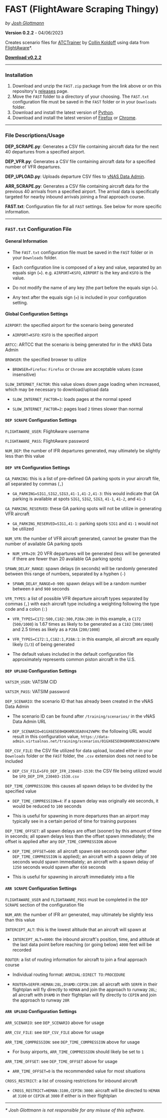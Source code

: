 # FAST (FlightAware Scraping Thingy)

_by [Josh Glottmann](https://github.com/glott)_

**Version 0.2.2** - 04/06/2023

Creates scenario files for [ATCTrainer](https://atctrainer.collinkoldoff.dev/#about) by [Collin Koldoff](https://github.com/collink2451) using data from [FlightAware](https://flightaware.com/)\*.

__[Download v0.2.2](https://github.com/glott/FAST/releases/download/v0.2.2/FAST.zip)__ 

---
### Installation

1) Download and unzip the `FAST.zip` package from the link above or on this repository's [releases](https://github.com/glott/FAST/releases/latest) page.
2) Move the `FAST` folder to a directory of your choosing. The `FAST.txt` configuration file must be saved in the `FAST` folder or in your `Downloads` folder.  
3) Download and install the latest version of [Python](https://www.python.org/downloads/).
4) Download and install the latest version of [Firefox](https://www.mozilla.org/en-US/firefox/new/) or [Chrome](https://www.google.com/chrome/).

---
### File Descriptions/Usage

**DEP_SCRAPE.py**: Generates a CSV file containing aircraft data for the next 40 departures from a specified airport.

**DEP_VFR.py**: Generates a CSV file containing aircraft data for a specified number of VFR departures.

**DEP_UPLOAD.py**: Uploads departure CSV files to [vNAS Data Admin](https://data-admin.virtualnas.net/).

**ARR_SCRAPE.py**: Generates a CSV file containing aircraft data for the previous 40 arrivals from a specified airport. The arrival data is specifically targeted for nearby inbound arrivals joining a final approach course.

**FAST.txt**: Configuration file for all `FAST` settings. See below for more specific information.

---
### `FAST.txt` Configuration File

#### General Information

- The `FAST.txt` configuration file must be saved in the `FAST` folder or in your `Downloads` folder.

- Each configuration line is composed of a key and value, separated by an equals sign (`=`). e.g. `AIRPORT=KSFO`, `AIRPORT` is the key and `KSFO` is the value.  

- Do not modify the name of any key (the part before the equals sign (`=`).

- Any text after the equals sign (`=`) is included in your configuration setting.

#### Global Configuration Settings

`AIRPORT`: the specified airport for the scenario being generated

- `AIRPORT=KSFO`: `KSFO` is the specified airport

`ARTCC`: ARTCC that the scenario is being generated for in the vNAS Data Admin

`BROWSER`: the specified browser to utilize

- `BROWSER=Firefox`: `Firefox` or `Chrome` are acceptable values (case insensitive)

`SLOW_INTERNET_FACTOR`: this value slows down page loading when increased, which may be necessary to download/upload data

- `SLOW_INTERNET_FACTOR=1`: loads pages at the normal speed

- `SLOW_INTERNET_FACTOR=2`: pages load `2` times slower than normal

#### `DEP SCRAPE` Configuration Settings

`FLIGHTAWARE_USER`: FlightAware username

`FLIGHTAWARE_PASS`: FlightAware password

`NUM_DEP`: the number of IFR departures generated, may ultimately be slightly less than this value

#### `DEP VFR` Configuration Settings

`GA_PARKING`: this is a list of pre-defined GA parking spots in your aircraft file, all separated by commas (`,`)

- `GA_PARKING=SIG1,SIG2,SIG3,41-1,41-2,41-3`: this would indicate that GA parking is available at spots `SIG1`, `SIG2`, `SIG3`, `41-1`, `41-2`, and `41-3`

`GA_PARKING_RESERVED`: these GA parking spots will not be utilize in generating VFR aircraft

- `GA_PARKING_RESERVED=SIG1,41-1`: parking spots `SIG1` and `41-1` would not be utilized

`NUM_VFR`: the number of VFR aircraft generated, cannot be greater than the number of available GA parking spots

- `NUM_VFR=20`: 20 VFR departures will be generated (less will be generated if there are fewer than 20 available GA parking spots)

`SPAWN_DELAY_RANGE`: spawn delays (in seconds) will be randomly generated between this range of numbers, separated by a hyphen (`-`)

- `SPAWN_DELAY_RANGE=0-900`: spawn delays will be a random number between `0` and `900` seconds

`VFR_TYPES`: a list of possible VFR departure aircraft types separated by commas (`,`) with each aircraft type including a weighting following the type code and a colon (`:`)

- `VFR_TYPES=C172:500,C182:300,P28A:200`: in this example, a `C172` (`500/1000`) is 1.67 times as likely to be generated as a `C182` (`300/1000`) and 2.5 times as likely as a `P28A` (`200/1000`)

- `VFR_TYPES=C172:1,C182:1,P28A:1`: in this example, all aircraft are equally likely (`1/3`) of being generated

- The default values included in the default configuration file approximately represents common piston aircraft in the U.S.

#### `DEP UPLOAD` Configuration Settings

`VATSIM_USER`: VATSIM CID

`VATSIM_PASS`: VATSIM password

`DEP_SCENARIO`: the scenario ID that has already been created in the vNAS Data Admin

- The scenario ID can be found after `/training/scenarios/` in the vNAS Data Admin URL

- `DEP_SCENARIO=01GX6E5E0HQKHRR3EA0V42VWPH`: the following URL would result in this configuration value, `https://data-admin.virtualnas.net/training/scenarios/01GX6E5E0HQKHRR3EA0V42VWPH`

`DEP_CSV_FILE`: the CSV file utilized for data upload, located either in your `Downloads` folder or the `FAST` folder, the `.csv` extension does not need to be included

- `DEP_CSV_FILE=SFO_DEP_IFR_230403-1530`: the CSV file being utilized would be `SFO_DEP_IFR_230403-1530.csv`

`DEP_TIME_COMPRESSION`: this causes all spawn delays to be divided by the specified value

- `DEP_TIME_COMPRESSION=4`: if a spawn delay was originally `400` seconds, it would be reduced to `100` seconds

- This is useful for spawning in more departures than an airport may typically see in a certain period of time for training purposes

`DEP_TIME_OFFSET`: all spawn delays are offset (sooner) by this amount of time in seconds; all spawn delays less than the offset spawn immediately; the offset is applied after any `DEP_TIME_COMPRESSION` above 

- `DEP_TIME_OFFSET=600`: all aircraft spawn `600` seconds sooner (after `DEP_TIME_COMPRESSION` is applied); an aircraft with a spawn delay of `300` seconds would spawn immediately; an aircraft with a spawn delay of `1250` seconds would spawn after `650` seconds

- This is useful for spawning in aircraft immediately into a file

#### `ARR SCRAPE` Configuration Settings

`FLIGHTAWARE_USER` and `FLIGHTAWARE_PASS` must be completed in the `DEP SCRAPE` section of the configuration file

`NUM_ARR`: the number of IFR arr generated, may ultimately be slightly less than this value

`INTERCEPT_ALT`: this is the lowest altitude that an aircraft will spawn at

- `INTERCEPT_ALT=4000`: the inbound aircraft's position, time, and altitude at the last data point before reaching (or going below) `4000` feet will be recorded

`ROUTER`: a list of routing information for aircraft to join a final approach course

- Individual routing format: `ARRIVAL:DIRECT TO:PROCEDURE`

- `ROUTER=SERFR:HEMAN:28L,DYAMD:CEPIN:28R`: all aircraft with `SERFR` in their flightplan will fly directly to `HEMAN` and join the approach to runway `28L`; all aircraft with `DYAMD` in their flightplan will fly directly to `CEPIN` and join the approach to runway `28R`

#### `ARR UPLOAD` Configuration Settings

`ARR_SCENARIO`: see `DEP_SCENARIO` above for usage

`ARR_CSV_FILE`: see `DEP_CSV_FILE` above for usage

`ARR_TIME_COMPRESSION`: see `DEP_TIME_COMPRESSION` above for usage

- For busy airports, `ARR_TIME_COMPRESSION` should likely be set to `1`

`ARR_TIME_OFFSET`: see `DEP_TIME_OFFSET` above for usage

- `ARR_TIME_OFFSET=0` is the recommended value for most situations

`CROSS_RESTRICT`: a list of crossing restrictions for inbound aircraft

- `CROSS_RESTRICT=HEMAN:3100,CEPIN:3000`: aircraft will be directed to `HEMAN` at `3100` or `CEPIN` at `3000` if either is in their flightplan

---
*\* Josh Glottmann is not responsible for any misuse of this software.*
